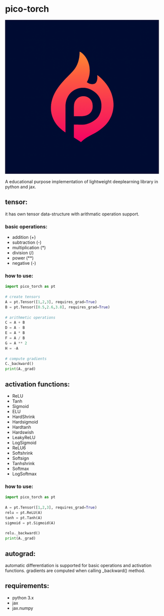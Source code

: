 # pico-torch
![logo](assets/logo.png)



A educational purpose implementation of lightweight deeplearning library in python and jax.

## tensor:
it has own tensor data-structure with arithmatic operation support.

### basic operations:
- addition (+)
- subtraction (-) 
- multiplication (*)
- division (/)
- power (**)
- negative (-)

### how to use:
```python
import pico_torch as pt

# create tensors
A = pt.Tensor([1,2,3], requires_grad=True)
B = pt.Tensor([0.5,2.6,3.8], requires_grad=True)

# arithmetic operations
C = A + B
D = A - B
E = A * B
F = A / B
G = A ** 2
H = -A

# compute gradients
C._backward()
print(A._grad)
```

## activation functions:
- ReLU
- Tanh
- Sigmoid
- ELU
- HardShrink
- Hardsigmoid
- Hardtanh
- Hardswish
- LeakyReLU
- LogSigmoid
- ReLU6
- Softshrink
- Softsign
- Tanhshrink
- Softmax
- LogSoftmax

### how to use:
```python
import pico_torch as pt

A = pt.Tensor([1,2,3], requires_grad=True)
relu = pt.ReLU(A)
tanh = pt.Tanh(A)
sigmoid = pt.Sigmoid(A)

relu._backward()
print(A._grad)
```

## autograd:
automatic differentiation is supported for basic operations and activation functions.
gradients are computed when calling _backward() method.

## requirements:
- python 3.x
- jax
- jax.numpy
